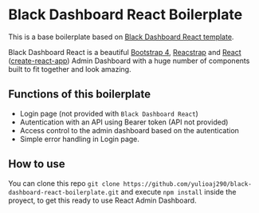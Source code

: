 # Black Dashboard React Boilerplate

This is a base boilerplate based on [Black Dashboard React template](https://demos.creative-tim.com/black-dashboard-react/#/dashboard).

Black Dashboard React is a beautiful [Bootstrap 4](http://getbootstrap.com/), [Reacstrap](https://reactstrap.github.io/) and [React](https://reactjs.org/) ([create-react-app](https://github.com/facebook/create-react-app)) Admin Dashboard with a huge number of components built to fit together and look amazing. 

## Functions of this boilerplate

* Login page (not provided with `Black Dashboard React`)
* Autentication with an API using Bearer token (API not provided)
* Access control to the admin dashboard based on the autentication
* Simple error handling in Login page.

## How to use

You can clone this repo `git clone https://github.com/yulioaj290/black-dashboard-react-boilerplate.git` and execute `npm install` inside the proyect, to get this ready to use React Admin Dashboard.